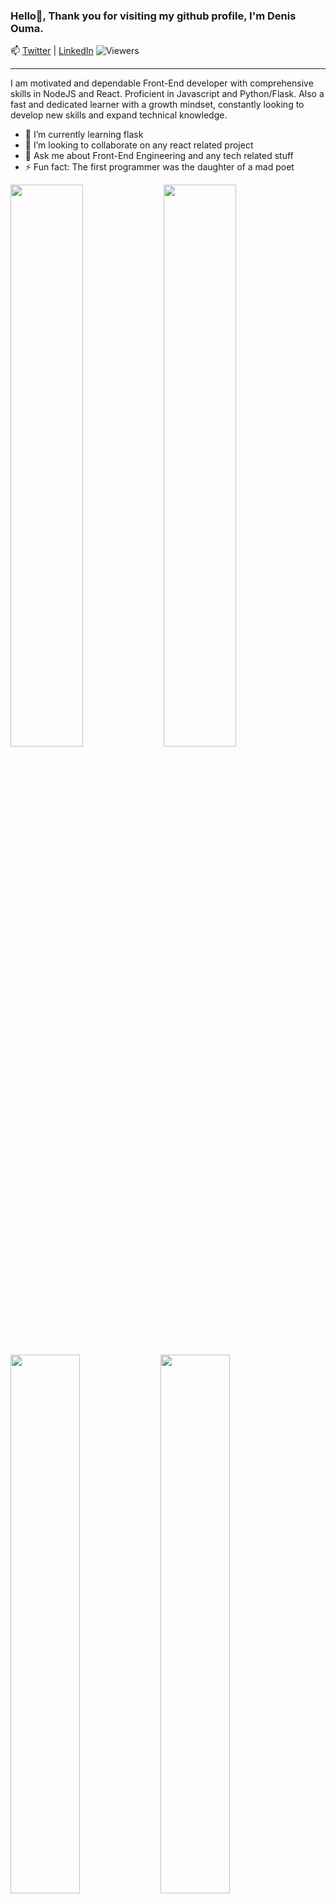### Hello👋, Thank you for visiting my github profile, I'm Denis Ouma. 
📫 [Twitter](https://twitter.com/briannanjeri) | [LinkedIn](https://www.linkedin.com/in/briannanjeri/)
![Viewers](https://gpvc.arturio.dev/briannanjeri)
<hr />
I am motivated and dependable Front-End developer with comprehensive skills in
NodeJS and React. Proficient in Javascript and Python/Flask. Also a fast and
dedicated learner with a growth mindset, constantly looking to develop new
skills and expand technical knowledge.

- 🌱 I’m currently learning flask
- 👯 I’m looking to collaborate on any react related project
- 💬 Ask me about Front-End Engineering and any tech related stuff
- ⚡ Fun fact: The first programmer was the daughter of a mad poet

<img align = "left" width = "48%" src = "http://github-readme-streak-stats.herokuapp.com/?user=briannanjeri&theme=radical"/>
<img align = "rigt" width = "48%" src = "https://github-readme-stats.vercel.app/api?username=briannanjeri&show_icons=true&theme=radical"/>


<img align = "left" width = "47%" src = "https://github-readme-stats.vercel.app/api/top-langs/?username=briannanjeri&layout=compact"/>
<img align = "left" width = "47%" src = "https://www.codewars.com/users/briannanjeri/badges/large"/>


